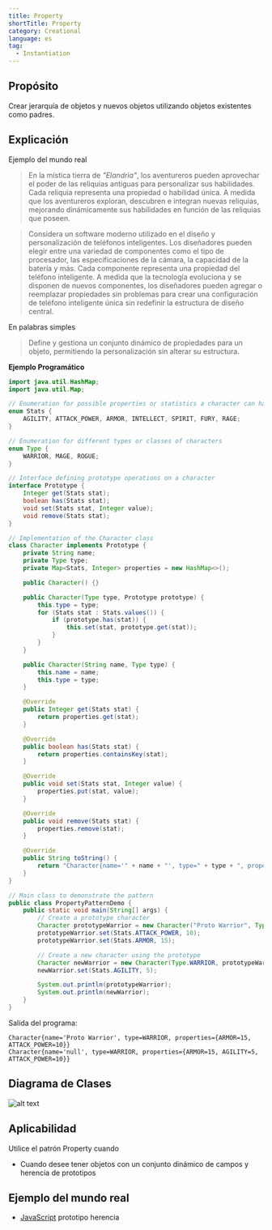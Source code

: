 ```yaml
---
title: Property
shortTitle: Property
category: Creational
language: es
tag:
  - Instantiation
---
```


## Propósito

Crear jerarquía de objetos y nuevos objetos utilizando objetos existentes como padres.

## Explicación

Ejemplo del mundo real

> En la mística tierra de _"Elandria"_, los aventureros pueden aprovechar el poder de las reliquias antiguas para
> personalizar sus habilidades. Cada reliquia representa una propiedad o habilidad única. A medida que los aventureros
> exploran, descubren e integran nuevas reliquias, mejorando dinámicamente sus habilidades en función de las reliquias
> que
> poseen.

> Considera un software moderno utilizado en el diseño y personalización de teléfonos inteligentes. Los diseñadores
> pueden elegir entre una variedad de componentes como el tipo de procesador, las especificaciones de la cámara, la
> capacidad de la batería y más. Cada componente representa una propiedad del teléfono inteligente. A medida que la
> tecnología evoluciona y se disponen de nuevos componentes, los diseñadores pueden agregar o reemplazar propiedades sin
> problemas para crear una configuración de teléfono inteligente única sin redefinir la estructura de diseño central.

En palabras simples

> Define y gestiona un conjunto dinámico de propiedades para un objeto, permitiendo la personalización sin alterar su
> estructura.

**Ejemplo Programático**

```java
import java.util.HashMap;
import java.util.Map;

// Enumeration for possible properties or statistics a character can have
enum Stats {
    AGILITY, ATTACK_POWER, ARMOR, INTELLECT, SPIRIT, FURY, RAGE;
}

// Enumeration for different types or classes of characters
enum Type {
    WARRIOR, MAGE, ROGUE;
}

// Interface defining prototype operations on a character
interface Prototype {
    Integer get(Stats stat);
    boolean has(Stats stat);
    void set(Stats stat, Integer value);
    void remove(Stats stat);
}

// Implementation of the Character class
class Character implements Prototype {
    private String name;
    private Type type;
    private Map<Stats, Integer> properties = new HashMap<>();

    public Character() {}

    public Character(Type type, Prototype prototype) {
        this.type = type;
        for (Stats stat : Stats.values()) {
            if (prototype.has(stat)) {
                this.set(stat, prototype.get(stat));
            }
        }
    }

    public Character(String name, Type type) {
        this.name = name;
        this.type = type;
    }

    @Override
    public Integer get(Stats stat) {
        return properties.get(stat);
    }

    @Override
    public boolean has(Stats stat) {
        return properties.containsKey(stat);
    }

    @Override
    public void set(Stats stat, Integer value) {
        properties.put(stat, value);
    }

    @Override
    public void remove(Stats stat) {
        properties.remove(stat);
    }

    @Override
    public String toString() {
        return "Character{name='" + name + "', type=" + type + ", properties=" + properties + '}';
    }
}

// Main class to demonstrate the pattern
public class PropertyPatternDemo {
    public static void main(String[] args) {
        // Create a prototype character
        Character prototypeWarrior = new Character("Proto Warrior", Type.WARRIOR);
        prototypeWarrior.set(Stats.ATTACK_POWER, 10);
        prototypeWarrior.set(Stats.ARMOR, 15);

        // Create a new character using the prototype
        Character newWarrior = new Character(Type.WARRIOR, prototypeWarrior);
        newWarrior.set(Stats.AGILITY, 5);

        System.out.println(prototypeWarrior);
        System.out.println(newWarrior);
    }
}
```

Salida del programa:

```
Character{name='Proto Warrior', type=WARRIOR, properties={ARMOR=15, ATTACK_POWER=10}}
Character{name='null', type=WARRIOR, properties={ARMOR=15, AGILITY=5, ATTACK_POWER=10}}
```

## Diagrama de Clases

![alt text](./etc/property.png "Property")

## Aplicabilidad

Utilice el patrón Property cuando

* Cuando desee tener objetos con un conjunto dinámico de campos y herencia de prototipos

## Ejemplo del mundo real

* [JavaScript](https://developer.mozilla.org/en-US/docs/Web/JavaScript/Inheritance_and_the_prototype_chain) prototipo
  herencia
